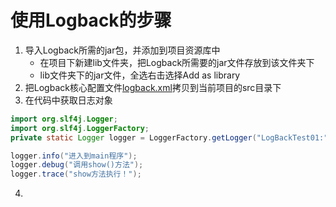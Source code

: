 # 使用Logback的步骤

1. 导入Logback所需的jar包，并添加到项目资源库中
   * 在项目下新建lib文件夹，把Logback所需要的jar文件存放到该文件夹下
   * lib文件夹下的jar文件，全选右击选择Add as library
2. 把Logback核心配置文件[logback.xml](../logback.xml)拷贝到当前项目的src目录下
3. 在代码中获取日志对象
```java
import org.slf4j.Logger;
import org.slf4j.LoggerFactory;
private static Logger logger = LoggerFactory.getLogger("LogBackTest01:");

logger.info("进入到main程序");
logger.debug("调用show()方法");
logger.trace("show方法执行！");
```
4. 